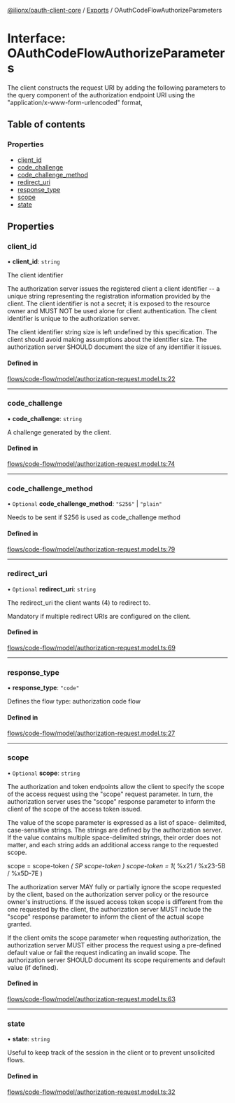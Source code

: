 [@ilionx/oauth-client-core](../README.md) / [Exports](../modules.md) / OAuthCodeFlowAuthorizeParameters

# Interface: OAuthCodeFlowAuthorizeParameters

The client constructs the request URI by adding the following parameters to
the query component of the authorization endpoint URI using the
"application/x-www-form-urlencoded" format,

## Table of contents

### Properties

- [client\_id](OAuthCodeFlowAuthorizeParameters.md#client_id)
- [code\_challenge](OAuthCodeFlowAuthorizeParameters.md#code_challenge)
- [code\_challenge\_method](OAuthCodeFlowAuthorizeParameters.md#code_challenge_method)
- [redirect\_uri](OAuthCodeFlowAuthorizeParameters.md#redirect_uri)
- [response\_type](OAuthCodeFlowAuthorizeParameters.md#response_type)
- [scope](OAuthCodeFlowAuthorizeParameters.md#scope)
- [state](OAuthCodeFlowAuthorizeParameters.md#state)

## Properties

### client\_id

• **client\_id**: `string`

The client identifier

The authorization server issues the registered client a client
identifier -- a unique string representing the registration
information provided by the client.  The client identifier is not a
secret; it is exposed to the resource owner and MUST NOT be used
alone for client authentication.  The client identifier is unique to
the authorization server.

The client identifier string size is left undefined by this
specification.  The client should avoid making assumptions about the
identifier size.  The authorization server SHOULD document the size
of any identifier it issues.

#### Defined in

[flows/code-flow/model/authorization-request.model.ts:22](https://github.com/Q24/oauth-client/blob/d927bd3/packages/oauth-client-core/src/flows/code-flow/model/authorization-request.model.ts#L22)

___

### code\_challenge

• **code\_challenge**: `string`

A challenge generated by the client.

#### Defined in

[flows/code-flow/model/authorization-request.model.ts:74](https://github.com/Q24/oauth-client/blob/d927bd3/packages/oauth-client-core/src/flows/code-flow/model/authorization-request.model.ts#L74)

___

### code\_challenge\_method

• `Optional` **code\_challenge\_method**: ``"S256"`` \| ``"plain"``

Needs to be sent if S256 is used as code_challenge method

#### Defined in

[flows/code-flow/model/authorization-request.model.ts:79](https://github.com/Q24/oauth-client/blob/d927bd3/packages/oauth-client-core/src/flows/code-flow/model/authorization-request.model.ts#L79)

___

### redirect\_uri

• `Optional` **redirect\_uri**: `string`

The redirect_uri the client wants (4) to redirect to.

Mandatory if multiple redirect URIs are configured on the client.

#### Defined in

[flows/code-flow/model/authorization-request.model.ts:69](https://github.com/Q24/oauth-client/blob/d927bd3/packages/oauth-client-core/src/flows/code-flow/model/authorization-request.model.ts#L69)

___

### response\_type

• **response\_type**: ``"code"``

Defines the flow type: authorization code flow

#### Defined in

[flows/code-flow/model/authorization-request.model.ts:27](https://github.com/Q24/oauth-client/blob/d927bd3/packages/oauth-client-core/src/flows/code-flow/model/authorization-request.model.ts#L27)

___

### scope

• `Optional` **scope**: `string`

 The authorization and token endpoints allow the client to specify the
scope of the access request using the "scope" request parameter.  In turn,
the authorization server uses the "scope" response parameter to inform the
client of the scope of the access token issued.

The value of the scope parameter is expressed as a list of space-
delimited, case-sensitive strings.  The strings are defined by the
authorization server. If the value contains multiple space-delimited
strings, their order does not matter, and each string adds an additional
access range to the requested scope.

  scope       = scope-token *( SP scope-token ) scope-token = 1*( %x21 /
  %x23-5B / %x5D-7E )

The authorization server MAY fully or partially ignore the scope requested
by the client, based on the authorization server policy or the resource
owner's instructions.  If the issued access token scope is different from
the one requested by the client, the authorization server MUST include the
"scope" response parameter to inform the client of the actual scope
granted.

If the client omits the scope parameter when requesting authorization, the
authorization server MUST either process the request using a pre-defined
default value or fail the request indicating an invalid scope.  The
authorization server SHOULD document its scope requirements and default
value (if defined).

#### Defined in

[flows/code-flow/model/authorization-request.model.ts:63](https://github.com/Q24/oauth-client/blob/d927bd3/packages/oauth-client-core/src/flows/code-flow/model/authorization-request.model.ts#L63)

___

### state

• **state**: `string`

Useful to keep track of the session in the client or to prevent unsolicited flows.

#### Defined in

[flows/code-flow/model/authorization-request.model.ts:32](https://github.com/Q24/oauth-client/blob/d927bd3/packages/oauth-client-core/src/flows/code-flow/model/authorization-request.model.ts#L32)
